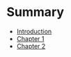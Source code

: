 # Summary

* [Introduction](README.md)
* [Chapter 1](walkthroughs/step1.md)
* [Chapter 2](walkthroughs/step2.md)

